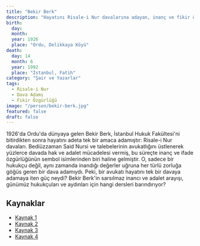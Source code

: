 ```yaml
---
title: "Bekir Berk"
description: "Hayatını Risale-i Nur davalarına adayan, inanç ve fikir özgürlüğünün yılmaz savunucusu avukat ve yazar."
birth:
  day:
  month:
  year: 1926
  place: "Ordu, Delikkaya Köyü"
death:
  day: 14
  month: 6
  year: 1992
  place: "İstanbul, Fatih"
category: "Şair ve Yazarlar"
tags:
  - Risale-i Nur
  - Dava Adamı
  - Fikir Özgürlüğü
image: "/person/bekir-berk.jpg"
featured: false
draft: false
---
```


1926'da Ordu'da dünyaya gelen Bekir Berk, İstanbul Hukuk Fakültesi'ni bitirdikten sonra hayatını adeta tek bir amaca adamıştır: Risale-i Nur davaları. Bediüzzaman Said Nursi ve talebelerinin avukatlığını üstlenerek yüzlerce davada hak ve adalet mücadelesi vermiş, bu süreçte inanç ve ifade özgürlüğünün sembol isimlerinden biri haline gelmiştir. O, sadece bir hukukçu değil, aynı zamanda inandığı değerler uğruna her türlü zorluğa göğüs geren bir dava adamıydı. Peki, bir avukatı hayatını tek bir davaya adamaya iten güç neydi? Bekir Berk'in sarsılmaz inancı ve adalet arayışı, günümüz hukukçuları ve aydınları için hangi dersleri barındırıyor?

## Kaynaklar

- [Kaynak 1](https://www.risalehaber.com/bekir-berk-biyografisi-1-15579h.htm)
- [Kaynak 2](https://www.biyografya.com/biyografi/1666)
- [Kaynak 3](https://www.iikv.org/bekir-berk-kimdir-hayati-ve-mucadelesi)
- [Kaynak 4](https://sorularlasaidnursi.com/bekir-berk-ve-osman-aksoy/)